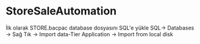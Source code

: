 # StoreSaleAutomation

İlk olarak STORE.bacpac database dosyasını SQL'e yükle SQL-> Databases -> Sağ Tık -> Import data-Tier Application -> Import from local disk
